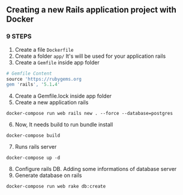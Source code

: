 ## Creating a new Rails application project with Docker

### 9 STEPS
1. Create a file `Dockerfile`
2. Create a folder `app/`
It's will be used for your application rails
3. Create a `Gemfile` inside app folder
```ruby
# Gemfile Content
source 'https://rubygems.org
gem 'rails', '5.1.4'
```
4. Create a Gemfile.lock inside app folder
5. Create a new application rails
```shell
docker-compose run web rails new . --force --database=postgres
```
6. Now, It needs build to run bundle install
```shell
docker-compose build
```
7. Runs rails server
```shell
docker-compose up -d
```
8. Configure rails DB. Adding some informations of database server
9. Generate database on rails
```shell
docker-compose run web rake db:create
```
